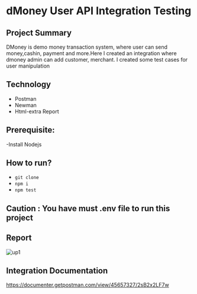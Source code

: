 # dMoney User API Integration Testing
## Project Summary
DMoney is demo money transaction system, where user can send money,cashin, payment and more.Here I created an integration where dmoney admin can add customer, merchant. I created some test cases for user manipulation

## Technology

- Postman
- Newman
- Html-extra Report

## Prerequisite:
-Install Nodejs

## How to run?
- ```git clone ```
- ```npm i ```
- ```npm test ```

## Caution : You have must .env file to run this project

## Report
![up1](https://github.com/user-attachments/assets/71b0a84e-ef60-47c6-847e-992a0ced737e)

## Integration Documentation

https://documenter.getpostman.com/view/45657327/2sB2x2LF7w

